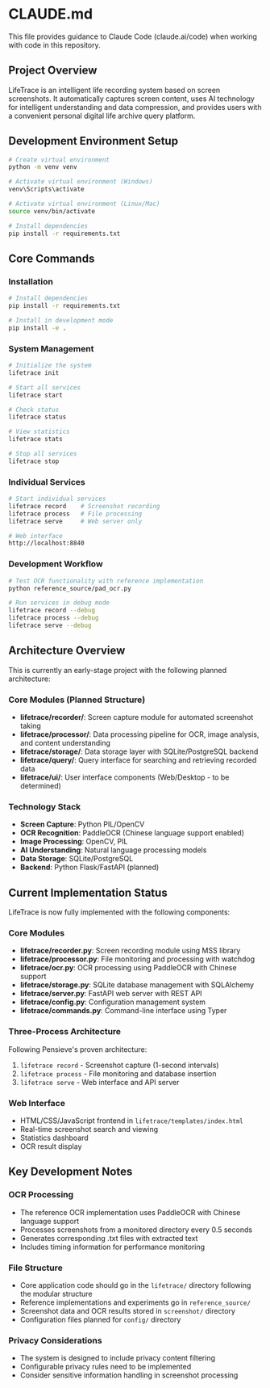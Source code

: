 # CLAUDE.md

This file provides guidance to Claude Code (claude.ai/code) when working with code in this repository.

## Project Overview

LifeTrace is an intelligent life recording system based on screen screenshots. It automatically captures screen content, uses AI technology for intelligent understanding and data compression, and provides users with a convenient personal digital life archive query platform.

## Development Environment Setup

```bash
# Create virtual environment
python -m venv venv

# Activate virtual environment (Windows)
venv\Scripts\activate

# Activate virtual environment (Linux/Mac)
source venv/bin/activate

# Install dependencies
pip install -r requirements.txt
```

## Core Commands

### Installation
```bash
# Install dependencies
pip install -r requirements.txt

# Install in development mode
pip install -e .
```

### System Management
```bash
# Initialize the system
lifetrace init

# Start all services
lifetrace start

# Check status
lifetrace status

# View statistics
lifetrace stats

# Stop all services  
lifetrace stop
```

### Individual Services
```bash
# Start individual services
lifetrace record    # Screenshot recording
lifetrace process   # File processing  
lifetrace serve     # Web server only

# Web interface
http://localhost:8840
```

### Development Workflow
```bash
# Test OCR functionality with reference implementation
python reference_source/pad_ocr.py

# Run services in debug mode
lifetrace record --debug
lifetrace process --debug  
lifetrace serve --debug
```

## Architecture Overview

This is currently an early-stage project with the following planned architecture:

### Core Modules (Planned Structure)
- **lifetrace/recorder/**: Screen capture module for automated screenshot taking
- **lifetrace/processor/**: Data processing pipeline for OCR, image analysis, and content understanding
- **lifetrace/storage/**: Data storage layer with SQLite/PostgreSQL backend
- **lifetrace/query/**: Query interface for searching and retrieving recorded data
- **lifetrace/ui/**: User interface components (Web/Desktop - to be determined)

### Technology Stack
- **Screen Capture**: Python PIL/OpenCV
- **OCR Recognition**: PaddleOCR (Chinese language support enabled)
- **Image Processing**: OpenCV, PIL
- **AI Understanding**: Natural language processing models
- **Data Storage**: SQLite/PostgreSQL
- **Backend**: Python Flask/FastAPI (planned)

## Current Implementation Status

LifeTrace is now fully implemented with the following components:

### Core Modules
- **lifetrace/recorder.py**: Screen recording module using MSS library
- **lifetrace/processor.py**: File monitoring and processing with watchdog
- **lifetrace/ocr.py**: OCR processing using PaddleOCR with Chinese support
- **lifetrace/storage.py**: SQLite database management with SQLAlchemy
- **lifetrace/server.py**: FastAPI web server with REST API
- **lifetrace/config.py**: Configuration management system
- **lifetrace/commands.py**: Command-line interface using Typer

### Three-Process Architecture
Following Pensieve's proven architecture:
1. `lifetrace record` - Screenshot capture (1-second intervals)
2. `lifetrace process` - File monitoring and database insertion
3. `lifetrace serve` - Web interface and API server

### Web Interface
- HTML/CSS/JavaScript frontend in `lifetrace/templates/index.html`
- Real-time screenshot search and viewing
- Statistics dashboard
- OCR result display

## Key Development Notes

### OCR Processing
- The reference OCR implementation uses PaddleOCR with Chinese language support
- Processes screenshots from a monitored directory every 0.5 seconds
- Generates corresponding .txt files with extracted text
- Includes timing information for performance monitoring

### File Structure
- Core application code should go in the `lifetrace/` directory following the modular structure
- Reference implementations and experiments go in `reference_source/`
- Screenshot data and OCR results stored in `screenshot/` directory
- Configuration files planned for `config/` directory

### Privacy Considerations
- The system is designed to include privacy content filtering
- Configurable privacy rules need to be implemented
- Consider sensitive information handling in screenshot processing
